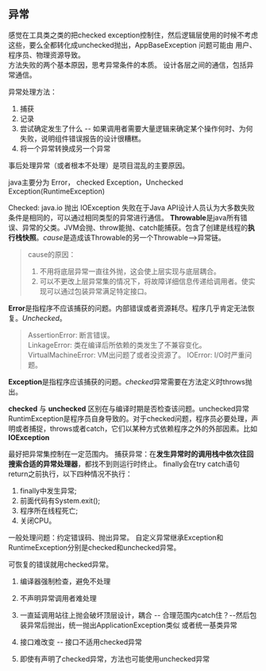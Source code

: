 ## 异常
感觉在工具类之类的把checked exception控制住，然后逻辑层使用的时候不考虑这些，要么全都转化成unchecked抛出，AppBaseException
问题可能由 用户、程序员、物理资源导致。   
方法失败的两个基本原因，思考异常条件的本质。
设计各层之间的通信，包括异常通信。

异常处理方法：
1. 捕获
2. 记录
3. 尝试确定发生了什么 -- 如果调用者需要大量逻辑来确定某个操作何时、为何失败，说明组件错误报告的设计很糟糕。
4. 将一个异常转换成另一个异常

事后处理异常（或者根本不处理）是项目混乱的主要原因。

java主要分为 Error， checked Exception，Unchecked Exception(RuntimeException)

Checked:
java.io 抛出 IOException
失败在于Java API设计人员认为大多数失败条件是相同的，可以通过相同类型的异常进行通信。
**Throwable**是java所有错误、异常的父类。JVM会抛、throw能抛、catch能捕获。包含了创建是线程的**执行栈快照**。*cause*是造成该Throwable的另一个Throwable-->异常链。   
> cause的原因：   
> 1. 不用将底层异常一直往外抛，这会使上层实现与底层耦合。   
> 2. 可以不更改上层异常集的情况下，将故障详细信息传递给调用者。使实现可以通过包装异常满足特定接口。   

**Error**是指程序不应该捕获的问题。内部错误或者资源耗尽。程序几乎肯定无法恢复。*Unchecked*。   
>AssertionError: 断言错误。   
>LinkageError: 类在编译后所依赖的类发生了不兼容变化。   
>VirtualMachineError: VM出问题了或者没资源了。
>IOError: I/O时严重问题。      

**Exception**是指程序应该捕获的问题。*checked*异常需要在方法定义时throws抛出。   

**checked** 与 **unchecked** 区别在与编译时期是否检查该问题。unchecked异常RuntimException是程序员自身导致的。对于checked问题，程序员必要处理，声明或者捕捉，throws或者catch，它们以某种方式依赖程序之外的外部因素。比如 **IOException** 

最好把异常集控制在一定范围内。
捕获异常：在****发生异常时的调用栈中依次往回搜索合适的异常处理器****，都找不到则运行时终止。
finally会在try catch语句return之前执行，以下四种情况不执行：
1. finally中发生异常;
2. 前面代码有System.exit();
3. 程序所在线程死亡;
4. 关闭CPU。

一般处理问题：约定错误码、抛出异常。
自定义异常继承Exception和RuntimeException分别是checked和unchecked异常。

可恢复的错误就用checked异常。
1. 编译器强制检查，避免不处理
2. 不声明异常调用者难处理

1. 一直延调用站往上抛会破坏顶层设计，耦合 -- 合理范围内catch住？--然后包装异常后抛出，统一抛出ApplicationException类似
或者统一基类异常
2. 接口难改变 -- 接口不适用checked异常
3. 即使有声明了checked异常，方法也可能使用unchecked异常
